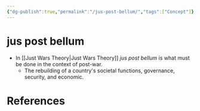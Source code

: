 ```yaml
---
{"dg-publish":true,"permalink":"/jus-post-bellum/","tags":["Concept"]}
---
```


# jus post bellum

- In [[Just Wars Theory\|Just Wars Theory]] *jus post bellum* is what must be done in the context of post-war.
    - The rebuilding of a country's societal functions, governance, security, and economic.

# References

[^1]: [[US intervention in Afghanistan Justifying the Unjustifiable - Leoni Connah\|US intervention in Afghanistan Justifying the Unjustifiable - Leoni Connah]]